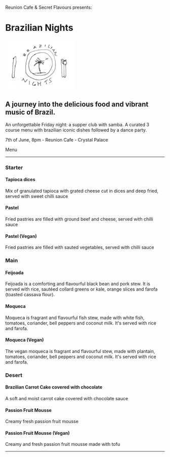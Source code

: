 Reunion Cafe & Secret Flavours presents:

# Brazilian Nights

![image](/assets/images/brazilian_nights.png)


## A journey into the delicious food and vibrant music of Brazil.

An unforgettable Friday night: a supper club with samba. A curated 3 course menu with brazilian iconic dishes followed by a dance party.  

 
7th of June, 8pm - Reunion Cafe - Crystal Palace   

Menu
___

### Starter

#### Tapioca dices
Mix of granulated tapioca with grated cheese cut in dices and deep fried, served with sweet chilli sauce

#### Pastel
Fried pastries are filled with ground beef and cheese, served with chilli sauce

#### Pastel (Vegan)
Fried pastries are filled with sauted vegetables, served with chilli sauce


### Main

#### Feijoada
Feijoada is a comforting and flavourful black bean and pork stew. It is served with rice, sautéed collard greens or kale, orange slices and farofa (toasted cassava flour).

#### Moqueca 
Moqueca is fragrant and flavourful fish stew, made with white fish, tomatoes, coriander, bell peppers and coconut milk. It's served with rice and farofa.

#### Moqueca (Vegan) 
The vegan moqueca is fragrant and flavourful stew, made with plantain, tomatoes, coriander, bell peppers and coconut milk. It's served with rice and farofa.

### Desert

#### Brazilian Carrot Cake covered with chocolate
A soft and moist carrot cake covered with chocolate sauce

#### Passion Fruit Mousse
Creamy fresh passion fruit mousse

#### Passion Fruit Mousse (Vegan)
Creamy and fresh passion fruit mousse made with tofu
___
